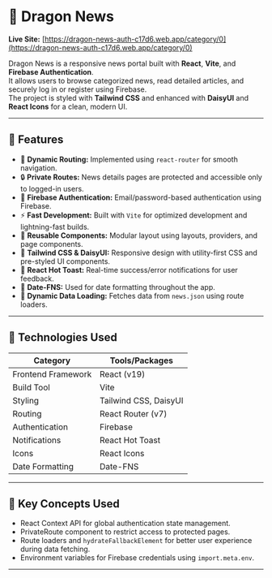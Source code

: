 # 📰 Dragon News

**Live Site:** [https://dragon-news-auth-c17d6.web.app/category/0](https://dragon-news-auth-c17d6.web.app/category/0)

Dragon News is a responsive news portal built with **React**, **Vite**, and **Firebase Authentication**.  
It allows users to browse categorized news, read detailed articles, and securely log in or register using Firebase.  
The project is styled with **Tailwind CSS** and enhanced with **DaisyUI** and **React Icons** for a clean, modern UI.

---

## 🚀 Features

- 🧭 **Dynamic Routing:** Implemented using `react-router` for smooth navigation.
- 🔒 **Private Routes:** News details pages are protected and accessible only to logged-in users.
- 🔐 **Firebase Authentication:** Email/password-based authentication using Firebase.
- ⚡ **Fast Development:** Built with `Vite` for optimized development and lightning-fast builds.
- 🧩 **Reusable Components:** Modular layout using layouts, providers, and page components.
- 💅 **Tailwind CSS & DaisyUI:** Responsive design with utility-first CSS and pre-styled UI components.
- 🔔 **React Hot Toast:** Real-time success/error notifications for user feedback.
- 📆 **Date-FNS:** Used for date formatting throughout the app.
- 📰 **Dynamic Data Loading:** Fetches data from `news.json` using route loaders.

---

## 🔧 Technologies Used

| Category | Tools/Packages |
|-----------|----------------|
| Frontend Framework | React (v19) |
| Build Tool | Vite |
| Styling | Tailwind CSS, DaisyUI |
| Routing | React Router (v7) |
| Authentication | Firebase |
| Notifications | React Hot Toast |
| Icons | React Icons |
| Date Formatting | Date-FNS |

---

## 🧠 Key Concepts Used

- React Context API for global authentication state management.
- PrivateRoute component to restrict access to protected pages.
- Route loaders and `hydrateFallbackElement` for better user experience during data fetching.
- Environment variables for Firebase credentials using `import.meta.env`.

---
